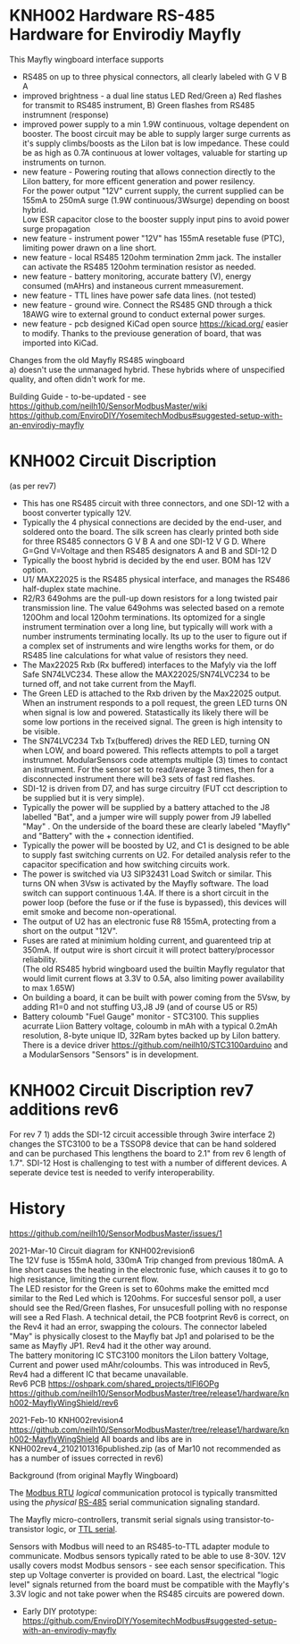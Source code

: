 # KNH002 Hardware RS-485 Hardware for Envirodiy Mayfly

This Mayfly wingboard interface supports   
- RS485 on up to three physical connectors, all clearly labeled with G V B A   
- improved brightness - a dual line status LED Red/Green a) Red flashes for transmit to RS485 instrument, B) Green flashes from RS485 instrumnent (response)  
- improved power supply to a min 1.9W continuous, voltage dependent on booster. The boost circuit may be able to supply larger surge currents as it's supply climbs/boosts as the LiIon bat is low impedance. These could be as high as 0.7A continuous at lower voltages, valuable for starting up instruments on turnon.
- new feature - Powering routing that allows connection directly to the LiIon battery, for more efficent generation and power resilency.  
   For the power output "12V" current supply, the current supplied can be 155mA to 250mA surge (1.9W continuous/3Wsurge) depending on boost hybrid.  
   Low ESR capacitor close to the booster supply input pins to avoid power surge propagation
- new feature - instrument power "12V" has 155mA resetable fuse (PTC), limiting power drawn on a line short.
- new feature - local RS485 120ohm termination 2mm jack. The installer can activate the RS485 120ohm termination resistor as needed.   
- new feature - battery monitoring, accurate battery (V), energy consumed (mAHrs) and instaneous current mmeasurement.
- new feature - TTL lines have power safe data lines.  (not tested)
- new feature - ground wire. Connect the RS485 GND through a thick 18AWG wire to external ground to conduct external power surges. 
- new feature - pcb designed KiCad open source https://kicad.org/ easier to modify. Thanks to the previouse generation of board, that was imported into KiCad. 

Changes from the old Mayfly RS485 wingboard    
a) doesn't use the unmanaged hybrid.  These hybrids where of unspecified quality, and often didn't work for me. 

Building Guide - to-be-updated - see    
https://github.com/neilh10/SensorModbusMaster/wiki    
https://github.com/EnviroDIY/YosemitechModbus#suggested-setup-with-an-envirodiy-mayfly


# KNH002 Circuit Discription
(as per rev7) 
- This has one RS485 circuit with three connectors, and one SDI-12 with a boost converter typically 12V.
- Typically the 4 physical connections are decided by the end-user, and soldered onto the board. The silk screen has clearly printed both side for three RS485 connectors G V B A  and one SDI-12 V G D. 
  Where G=Gnd  V=Voltage and then RS485 designators A and B and SDI-12 D     
- Typically the boost hybrid is decided by the end user. BOM has 12V option.   
- U1/ MAX22025 is the RS485 physical interface, and manages the RS486 half-duplex state machine.   
- R2/R3 649ohms are the pull-up down resistors for a long twisted pair transmission line. The value 649ohms was selected based on a remote 120Ohm and local 120ohm terminations. Its optomized for a single instrument termination over a long line, but typically will work with a number instruments terminating locally. Its up to the user to figure out if a complex set of instruments and wire lengths works for them, or do RS485 line calculations for what value of resistors they need.     
- The Max22025 Rxb (Rx buffered) interfaces to the Mafyly via the Ioff Safe SN74LVC234. These allow the MAX22025/SN74LVC234 to be turned off, and not take current from the Mayfl.   
- The Green LED is attached to the Rxb driven by the Max22025 output. When an instrument responds to a poll request, the green LED turns ON when signal is low and powered. Statastically its likely there will be some low portions in the received signal. The green is high intensity to be visible.
- The SN74LVC234 Txb Tx(buffered) drives the RED LED, turning ON when LOW, and board powered. This reflects attempts to poll a target instrumnet. ModularSensors code attempts multiple (3) times to contact an instrument. For the sensor set to read/average 3 times, then for a disconnected instrument there will be3 sets of fast red flashes. 
- SDI-12 is driven from D7, and has surge circuitry (FUT cct description to be supplied but it is very simple).
- Typically the power will be supplied by a battery attached to the J8 labelled "Bat", and a jumper wire will supply power from J9 labelled "May" . On the underside of the board these are clearly labeled "Mayfly" and "Battery" with the + connection identified.   
- Typically the power will be boosted by U2, and C1 is designed to be able to supply fast switching currents on U2. For detailed analysis refer to the capacitor specification and how switching circuits work.    
- The power is switched via U3 SIP32431 Load Switch or similar. This turns ON when 3Vsw is activated by the Mayfly software.  The load switch can support continuous 1.4A. If there is a short circuit in the power loop (before the fuse or if the fuse is bypassed), this devices will emit smoke and become non-operational.   
- The output of U2 has an electronic fuse R8 155mA, protecting from a short on the output "12V".    
-  Fuses are rated at minimium holding current, and guarenteed trip at 350mA. If output wire is short circuit it will protect battery/processor reliability.  
      (The old RS485 hybrid wingboard used the builtin Mayfly regulator that would limit current flows at 3.3V to 0.5A, also limiting power availability to max 1.65W)   
- On building a board, it can be built with power coming from the 5Vsw, by adding R1=0 and not stuffing U3,J8 J9 (and of course U5 or R5)    
- Battery coloumb "Fuel Gauge" monitor - STC3100. This supplies acurrate Liion Battery voltage, coloumb in mAh with a typical 0.2mAh resolution, 8-byte unique ID, 32Ram bytes backed up by LiIon battery. There is a device driver https://github.com/neilh10/STC3100arduino and a ModularSensors "Sensors" is in development.
 
 # KNH002 Circuit Discription  rev7 additions rev6
For rev 7 1) adds the SDI-12 circuit accessible through 3wire interface 2) changes the STC3100 to be a TSSOP8 device that can be hand soldered and can be purchased
This lengthens the board to 2.1" from rev 6 length of 1.7".
SDI-12 Host is challenging to test with a number of different devices. A seperate device test is needed to verify interoperability.    


# History   
https://github.com/neilh10/SensorModbusMaster/issues/1    

2021-Mar-10 Circuit diagram for KNH002revision6    
   The 12V fuse is 155mA hold, 330mA Trip changed from previous 180mA. A line short causes the heating in the electronic fuse, which causes it to go to high resistance, limiting the current flow.       
   The LED resistor for the Green is set to 60ohms make the emitted mcd similar to the Red Led which is 120ohms. For succesful sensor poll, a user should see the Red/Green flashes, For unsucesfull polling with no response will see a Red Flash.  A technical detail, the PCB footprint Rev6 is correct, on the Rev4 it had an error, swapping the colours.
   The connector labeled "May" is physically closest to the Mayfly bat Jp1 and polarised to be the same as Mayfly JP1. Rev4 had it the other way around.      
   The battery monitoring IC STC3100  monitors the LiIon battery Voltage, Current and power used mAhr/coloumbs. This was introduced in Rev5, Rev4 had a different IC that became unavailable.     
   Rev6 PCB https://oshpark.com/shared_projects/tlFl6OPg    
   https://github.com/neilh10/SensorModbusMaster/tree/release1/hardware/knh002-MayflyWingShield/rev6    
   

2021-Feb-10 KNH002revision4 https://github.com/neilh10/SensorModbusMaster/tree/release1/hardware/knh002-MayflyWingShield 
    All boards and libs are in  KNH002rev4_2102101316published.zip  (as of Mar10 not recommended as has a number of issues corrected in rev6)

Background (from original Mayfly Wingboard)    

The [Modbus RTU](https://en.wikipedia.org/wiki/Modbus) *logical* communication protocol is typically transmitted using the *physical* [RS-485](https://en.wikipedia.org/wiki/RS-485) serial communication signaling standard.

The Mayfly micro-controllers,  transmit serial signals using transistor-to-transistor logic, or [TTL serial](https://learn.sparkfun.com/tutorials/serial-communication/wiring-and-hardware).

Sensors with Modbus will need to an RS485-to-TTL adapter module to communicate. Modbus sensors typically rated to be able to use 8-30V.  12V usally covers modst Modbus sensors - see each sensor specification. This step up Voltage converter is provided on board. 
Last, the electrical "logic level" signals returned from the board must be compatible with the Mayfly's 3.3V logic and not take power when the RS485 circuits are powered down.

- Early DIY prototype:
  https://github.com/EnviroDIY/YosemitechModbus#suggested-setup-with-an-envirodiy-mayfly
